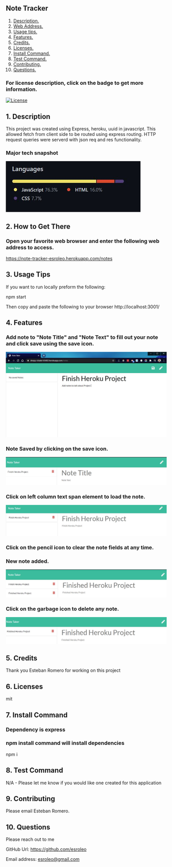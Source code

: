 

## Note Tracker

1. [ Description. ](#desc)
2. [ Web Address. ](#web-address)
3. [ Usage tips. ](#usage)
4. [ Features. ](#features)
5. [ Credits. ](#credits)
6. [ Licenses. ](#licenses)
7. [ Install Command. ](#commandInstall)
8. [ Test Command. ](#commandTest)
9. [ Contributing. ](#contributing)
9. [ Questions. ](#questions)

### For license description, click on the badge to get more information.
[![License](https://img.shields.io/badge/License-MIT%20-blue.svg)](https://opensource.org/licenses/mit)

<a name="desc"></a>
## 1. Description

This project was created using Express, heroku, uuid in javascript. This allowed fetch from client side to be routed using express routing.
HTTP request queries were serverd with json req and res functionality.

### Major tech snapshot

![tech](./public/assets/images/technologies-used.JPG?raw=true "technologies-used.JPG")

<a name="web-address"></a>
## 2. How to Get There

### Open your favorite web browser and enter the following web address to access.

https://note-tracker-esroleo.herokuapp.com/notes

<a name="usage"></a>
## 3. Usage Tips

If you want to run locally preform the following:

npm start

Then copy and paste the following to your browser http://localhost:3001/

<a name="features"></a>
## 4. Features

### Add note to "Note Title" and "Note Text" to fill out your note and click save using the save icon.
![step](./public/assets/images/note-to-be-added-1.JPG?raw=true "note-to-be-added-1.JPG")

### Note Saved by clicking on the save icon.
![step](./public/assets/images/note-to-be-added-1-left-column.JPG?raw=true "note-to-be-added-1-left-column.JPG")

### Click on left column text span element to load the note. 
![step](./public/assets/images/note-to-be-added-1-left-column-clicked.JPG?raw=true "note-to-be-added-1-left-column-clicked.JPG")

### Click on the pencil icon to clear the note fields at any time.

### New note added. 
![step](./public/assets/images/note-to-be-added-2-left-column-clicked.JPG?raw=true "note-to-be-added-2-left-column-clicked.JPG")

### Click on the garbage icon to delete any note.
![step](./public/assets/images/note-to-be-added-1-deleted.JPG?raw=true "note-to-be-added-1-deleted.JPG")


<a name="credits"></a>
## 5. Credits

Thank you Esteban Romero for working on this project

<a name="licenses"></a>
## 6. Licenses

mit

<a name="commandInstall"></a>
## 7. Install Command

### Dependency is express 
### npm install command will install dependencies

npm i

<a name="commandTest"></a>
## 8. Test Command

N/A - Please let me know if you would like one created for this application

<a name="contributing"></a>
## 9. Contributing

Please email Esteban Romero.

<a name="questions"></a>
## 10. Questions

Please reach out to me

GitHub Url: https://github.com/esroleo

Email address: esroleo@gmail.com

